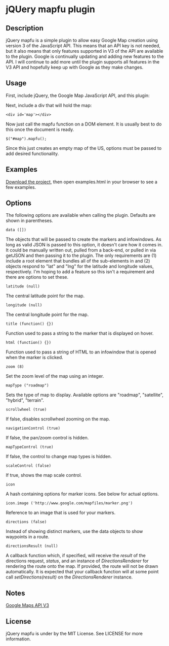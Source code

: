 # jQUery mapfu plugin

## Description

jQuery mapfu is a simple plugin to allow easy Google Map creation using version 3 of the JavaScript API. This means that an API key is not needed, but it also means that only features supported in V3 of the API are available to the plugin. Google is continually updating and adding new features to the API. I will continue to add more until the plugin supports all features in the V3 API and hopefully keep up with Google as they make changes.

## Usage

First, include jQuery, the Google Map JavaScript API, and this plugin:

  <script type='text/javascript' src='http://maps.google.com/maps/api/js?sensor=false'></script>
  <script type='text/javascript' src='jquery.js'></script>
  <script type='text/javascript' src='jquery.mapfu.js'></script>

Next, include a div that will hold the map:

    <div id='map'></div>

Now just call the mapfu function on a DOM element. It is usually best to do this once the document is ready.

    $("#map").mapfu();

Since this just creates an empty map of the US, options must be passed to add desired functionality.

## Examples

[Download the project](http://github.com/geetarista/jquery.mapfu/tarball/master), then open examples.html in your browser to see a few examples.

## Options

The following options are available when calling the plugin. Defaults are shown in parentheses.

    data ([])
The objects that will be passed to create the markers and infowindows. As long as valid JSON is passed to this option, it doesn't care how it comes in. It could be manually written out, pulled from a back-end, or pulled in via getJSON and then passing it to the plugin. The only requirements are (1) include a root element that bundles all of the sub-elements in and (2) objects respond to "lat" and "lng" for the latitude and longitude values, respectively. I'm hoping to add a feature so this isn't a requirement and there are options to set these.

    latitude (null)
The central latitude point for the map.

    longitude (null)
The central longitude point for the map.

    title (function() {})
Function used to pass a string to the marker that is displayed on hover.

    html (function() {})
Function used to pass a string of HTML to an infowindow that is opened when the marker is clicked.

    zoom (8)
Set the zoom level of the map using an integer.

    mapType ("roadmap")
Sets the type of map to display. Available options are "roadmap", "satellite", "hybrid", "terrain".

    scrollwheel (true)
If false, disables scrollwheel zooming on the map.

    navigationControl (true)
If false, the pan/zoom control is hidden.

    mapTypeControl (true)
If false, the control to change map types is hidden.

    scaleControl (false)
If true, shows the map scale control.

    icon
A hash containing options for marker icons. See below for actual options.

    icon.image ('http://www.google.com/mapfiles/marker.png')
Reference to an image that is used for your markers.

    directions (false)
Instead of showing distinct markers, use the data objects to show waypoints in a route.

    directionsResult (null)
A callback function which, if specified, will receive the _result_ of the directions request, _status_, and an instance of _DirectionsRenderer_ for rendering the route onto the map. If provided, the route will not be drawn automatically. It is expected that your callback function will at some point call _setDirections(result)_ on the _DirectionsRenderer_ instance.

## Notes

[Google Maps API V3](http://code.google.com/apis/maps/documentation/v3/)

## License

jQuery mapfu is under by the MIT License. See LICENSE for more information.
